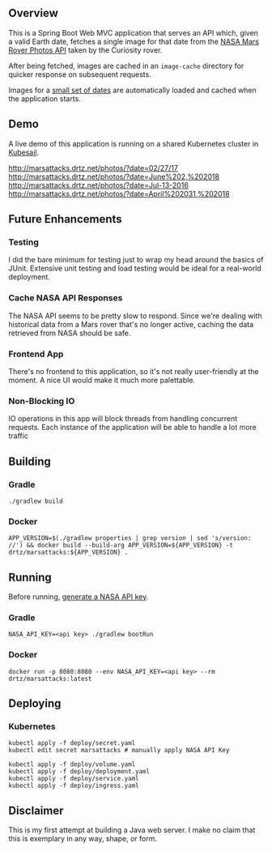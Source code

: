## Overview

This is a Spring Boot Web MVC application that serves an API which, given a valid Earth date,
fetches a single image for that date from the [NASA Mars Rover Photos API](https://api.nasa.gov)
taken by the Curiosity rover.

After being fetched, images are cached in an `image-cache` directory for quicker response on
subsequent requests.

Images for a [small set of dates](https://github.com/drtz/mars-attacks/blob/master/src/main/resources/preload-dates.txt) are automatically loaded and cached when the application starts.

## Demo

A live demo of this application is running on a shared Kubernetes cluster in [Kubesail](https://kubesail.com/).

http://marsattacks.drtz.net/photos/?date=02/27/17
http://marsattacks.drtz.net/photos/?date=June%202,%202018
http://marsattacks.drtz.net/photos/?date=Jul-13-2016
http://marsattacks.drtz.net/photos/?date=April%202031,%202018

## Future Enhancements

### Testing

I did the bare minimum for testing just to wrap my head around the basics of JUnit. Extensive unit
testing and load testing would be ideal for a real-world deployment.

### Cache NASA API Responses

The NASA API seems to be pretty slow to respond. Since we're dealing with historical data from a
Mars rover that's no longer active, caching the data retrieved from NASA should be safe.

### Frontend App

There's no frontend to this application, so it's not really user-friendly at the moment. A nice UI would make it much more palettable.

### Non-Blocking IO

IO operations in this app will block threads from handling concurrent requests. Each instance of
the application will be able to handle a lot more traffic 

## Building

### Gradle

```
./gradlew build
```

### Docker

```
APP_VERSION=$(./gradlew properties | grep version | sed 's/version: //') && docker build --build-arg APP_VERSION=${APP_VERSION} -t drtz/marsattacks:${APP_VERSION} .
```

## Running

Before running, [generate a NASA API key](https://api.nasa.gov).

### Gradle

```
NASA_API_KEY=<api key> ./gradlew bootRun
```

### Docker

```
docker run -p 8080:8080 --env NASA_API_KEY=<api key> --rm drtz/marsattacks:latest
```

## Deploying

### Kubernetes

```
kubectl apply -f deploy/secret.yaml
kubectl edit secret marsattacks # manually apply NASA API Key

kubectl apply -f deploy/volume.yaml
kubectl apply -f deploy/deployment.yaml
kubectl apply -f deploy/service.yaml
kubectl apply -f deploy/ingress.yaml
```

## Disclaimer

This is my first attempt at building a Java web server. I make no claim that this is exemplary in
any way, shape, or form.
